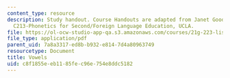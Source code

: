 ```yaml
---
content_type: resource
description: Study handout. Course Handouts are adapted from Janet Goodwin's AP&TESL
  C213-Phonetics for Second/Foreign Language Education, UCLA.
file: https://ol-ocw-studio-app-qa.s3.amazonaws.com/courses/21g-223-listening-speaking-and-pronunciation-fall-2004/c8f1855eeb1185fec96e754e8ddc5182_MIT21G_223F04_vowels.pdf
file_type: application/pdf
parent_uid: 7a8a3317-ed8b-b932-e814-7d4a80963749
resourcetype: Document
title: Vowels
uid: c8f1855e-eb11-85fe-c96e-754e8ddc5182
---
```

